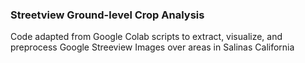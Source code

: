 ### Streetview Ground-level Crop Analysis
Code adapted from Google Colab scripts to extract, visualize, and preprocess Google Streeview Images over areas in Salinas California
